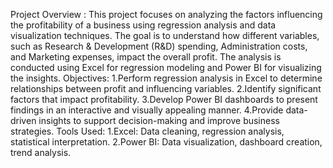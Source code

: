 Project Overview :
This project focuses on analyzing the factors influencing the profitability of a business using regression analysis and data visualization techniques. The goal is to understand how different variables, such as Research & Development (R&D) spending, Administration costs, and Marketing expenses, impact the overall profit. The analysis is conducted using Excel for regression modeling and Power BI for visualizing the insights.
Objectives:
1.Perform regression analysis in Excel to determine relationships between profit and influencing variables.
2.Identify significant factors that impact profitability.
3.Develop Power BI dashboards to present findings in an interactive and visually appealing manner.
4.Provide data-driven insights to support decision-making and improve business strategies.
Tools Used:
1.Excel: Data cleaning, regression analysis, statistical interpretation.
2.Power BI: Data visualization, dashboard creation, trend analysis.
